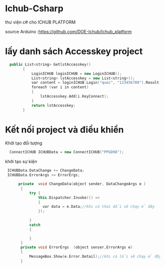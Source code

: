 # Ichub-Csharp
thư viện c# cho ICHUB PLATFORM

source Arduino :https://github.com/DOE-Ichub/Ichub_platform

# lấy danh sách Accesskey project
```cpp
  public List<string> GetlstAccesskey()
        {
            LoginICHUB loginICHUB = new LoginICHUB();
            List<string> lstAccesskey = new List<string>();
            var content = loginICHUB.Login("quoc", "123456789").Result;
            foreach (var i in content)
            {
                lstAccesskey.Add(i.KeyConnect);
            }
            return lstAccesskey;
        }
```
# Kết nối project và điều khiển
Khởi tạo đối tượng 
```cpp
  ConnectICHUB ICHUBData = new ConnectICHUB("PPGD98"); 
```
khởi tạo sự kiện
```cpp
 ICHUBData.DataChange += ChangeData;
 ICHUBData.ErrorArgs += ErrorErgs;
 ```
 ```cpp
       private  void ChangeData(object sender, DataChangeArgs e )
        {
            try {
                this.Dispatcher.Invoke(() =>
                {
                  var data = e.Data;//khi có thai dổi sẽ chạy ở đây
                });
                
            }
            catch
            {

            }
        }
        private void ErrorErgs  (object senser,ErrorArgs e)
        {
            MessageBox.Show(e.Error.Detail);//khi có lỗi sẽ chạy ở đây
        }
       
